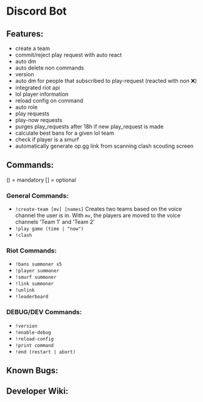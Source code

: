 # Discord Bot

## Features:
- create a team 
- commit/reject play request with auto react
- auto dm
- auto delete non commands
- version 
- auto dm for people that subscribed to play-request (reacted with non :x:)
- integrated riot api
- lol player information
- reload config on command
- auto role
- play requests
- play-now requests
- purges play_requests after 18h if new play_request is made
- calculate best bans for a given lol team
- check if player is a smurf
- automatically generate op.gg link from scanning clash scouting screen

## Commands:
() = mandatory
[] = optional

### General Commands:
- `!create-team [mv] [names]`
  Creates two teams based on the voice channel the user is in. With ``mv``, the players are moved to the voice channels 'Team 1' and 'Team 2'
- `!play game (time | "now")`
- `!clash`

### Riot Commands:
- `!bans summoner x5`
- `!player summoner`
- `!smurf summoner`
- `!link summoner`
- `!unlink`
- `!leaderboard`

### DEBUG/DEV Commands:
- `!version`
- `!enable-debug`
- `!reload-config`
- `!print command`
- `!end (restart | abort)`

## Known Bugs:

## Developer Wiki:
